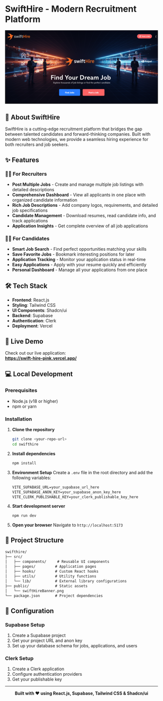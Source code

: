 # SwiftHire - Modern Recruitment Platform

![SwiftHire Banner](./public/swiftHireBanner.png)

## 🚀 About SwiftHire

SwiftHire is a cutting-edge recruitment platform that bridges the gap between talented candidates and forward-thinking companies. Built with modern web technologies, we provide a seamless hiring experience for both recruiters and job seekers.

## ✨ Features

### 👨‍💼 For Recruiters
- **Post Multiple Jobs** - Create and manage multiple job listings with detailed descriptions
- **Comprehensive Dashboard** - View all applicants in one place with organized candidate information
- **Rich Job Descriptions** - Add company logos, requirements, and detailed job specifications
- **Candidate Management** - Download resumes, read candidate info, and track applications
- **Application Insights** - Get complete overview of all job applications

### 👩‍🎓 For Candidates
- **Smart Job Search** - Find perfect opportunities matching your skills
- **Save Favorite Jobs** - Bookmark interesting positions for later
- **Application Tracking** - Monitor your application status in real-time
- **Easy Applications** - Apply with your resume quickly and efficiently
- **Personal Dashboard** - Manage all your applications from one place

## 🛠️ Tech Stack

- **Frontend**: React.js
- **Styling**: Tailwind CSS
- **UI Components**: Shadcn/ui
- **Backend**: Supabase
- **Authentication**: Clerk
- **Deployment**: Vercel

## 🚀 Live Demo

Check out our live application:  
**https://swift-hire-pink.vercel.app/**

## 💻 Local Development

### Prerequisites
- Node.js (v18 or higher)
- npm or yarn

### Installation

1. **Clone the repository**
   ```bash
   git clone <your-repo-url>
   cd swifthire
   ```

2. **Install dependencies**
   ```bash
   npm install
   ```

3. **Environment Setup**
   Create a `.env` file in the root directory and add the following variables:
   ```env
   VITE_SUPABASE_URL=your_supabase_url_here
   VITE_SUPABASE_ANON_KEY=your_supabase_anon_key_here
   VITE_CLERK_PUBLISHABLE_KEY=your_clerk_publishable_key_here
   ```

4. **Start development server**
   ```bash
   npm run dev
   ```

5. **Open your browser**
   Navigate to `http://localhost:5173`

## 📁 Project Structure

```
swifthire/
├── src/
│   ├── components/     # Reusable UI components
│   ├── pages/         # Application pages
│   ├── hooks/         # Custom React hooks
│   ├── utils/         # Utility functions
│   └── lib/           # External library configurations
├── public/            # Static assets
│   └── swiftHireBanner.png
└── package.json       # Project dependencies
```

## 🔧 Configuration

### Supabase Setup
1. Create a Supabase project
2. Get your project URL and anon key
3. Set up your database schema for jobs, applications, and users

### Clerk Setup
1. Create a Clerk application
2. Configure authentication providers
3. Get your publishable key

---

<div align="center">

**Built with ❤️ using React.js, Supabase, Tailwind CSS & Shadcn/ui**

</div>
